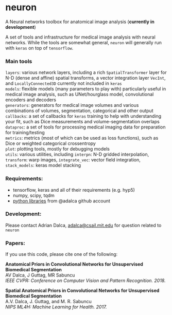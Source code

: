 # neuron
A Neural networks toolbox for anatomical image analysis (**currently in development**)  

A set of tools and infrastructure for medical image analysis with neural networks. While the tools are somewhat general, `neuron` will generally run with `keras` on top of `tensorflow`.

### Main tools
`layers`: various network layers, including a rich `SpatialTransformer` layer for N-D (dense and affine) spatial transforms, a vector integration layer `VecInt`, and `LocallyConnected3D` currently not included in `keras`  
`models`: flexible models (many parameters to play with) particularly useful in medical image analysis, such as UNet/hourglass model, convolutional encoders and decoders   
`generators`: generators for medical image volumes and various combinations of volumes, segmentation, categorical and other output  
`callbacks`: a set of callbacks for `keras` training to help with understanding your fit, such as Dice measurements and volume-segmentation overlaps  
`dataproc`: a set of tools for processing medical imaging data for preparation for training/testing  
`metrics`: metrics (most of which can be used as loss functions), such as Dice or weighted categorical crossentropy  
`plot`: plotting tools, mostly for debugging models  
`utils`: various utilities, including `interpn`: N-D gridded interpolation, `transform`: warp images, `integrate_vec`: vector field integration, `stack_models`: keras model stacking  

### Requirements:
- tensorflow, keras and all of their requirements (e.g. hyp5) 
- numpy, scipy, tqdm  
- [python libraries](https://github.com/search?q=user%3Aadalca+topic%3Apython) from @adalca github account  
 
### Development:
Please contact Adrian Dalca, adalca@csail.mit.edu for question related to `neuron`

### Papers:
If you use this code, please cite one of the following: 

**Anatomical Priors in Convolutional Networks for Unsupervised Biomedical Segmentation**  
AV Dalca, J Guttag, MR Sabuncu  
*IEEE CVPR: Conference on Computer Vision and Pattern Recognition. 2018.*

**Spatial Anatomical Priors in Convolutional Networks for Unsupervised Biomedical Segmentation**  
A.V. Dalca, J. Guttag, and M. R. Sabuncu  
*NIPS ML4H: Machine Learning for Health. 2017.* 
